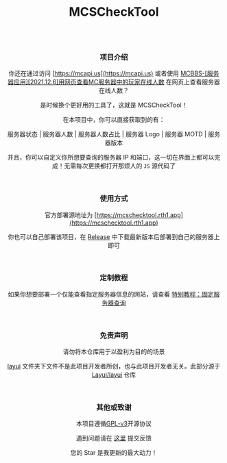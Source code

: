 <!-- p align="center">
  <img src="./mcschecktool.png" width="100%" height="100%" alt="MCSCheckTool">
</p -->

<div align="center">

<h1> MCSCheckTool </h1>

</div>
<br><br>
<div align="center">

### 项目介绍

你还在通过访问 [https://mcapi.us](https://mcapi.us) 或者使用 [MCBBS-[服务器应用][2021.12.6]用网页查看MC服务器中的玩家在线人数](https://www.mcbbs.net/forum.php?mod=viewthread&tid=1281970) 在网页上查看服务器在线人数？

是时候换个更好用的工具了，这就是 MCSCheckTool！

在本项目中，你可以直接获取到的有：

服务器状态 | 服务器人数 | 服务器人数占比 | 服务器 Logo | 服务器 MOTD | 服务器版本 

并且，你可以自定义你所想要查询的服务器 IP 和端口，这一切在界面上都可以完成！无需每次更换都打开那烦人的 `JS` 源代码了

<br>

### 使用方式

官方部署源地址为 [https://mcschecktool.rth1.app](https://mcschecktool.rth1.app)

你也可以自己部署该项目，在 [Release](https://gitee.com/lingyunawa/mcschecktool/release) 中下载最新版本后部署到自己的服务器上即可

<br>

### 定制教程

如果你想要部署一个仅能查看指定服务器信息的网站，请查看 [特别教程：固定服务器查询](https://gitee.com/lingyunawa/mcschecktool/blob/master/editguide.md)

<br>

### 免责声明

请勿将本仓库用于以盈利为目的的场景

[layui](https://gitee.com/lingyunawa/mcschecktool/blob/master/layui/) 文件夹下文件不是此项目开发者所创，也与此项目开发者无关。此部分源于 [Layui/layui](https://gitee.com/layui/layui) 仓库

<br>

### 其他或致谢

本项目遵循[GPL-v3](./LICENSE)开源协议

遇到问题请在 [这里](https://gitee.com/lingyunawa/mcschecktool/issues) 提交反馈

您的 Star 是我更新的最大动力！